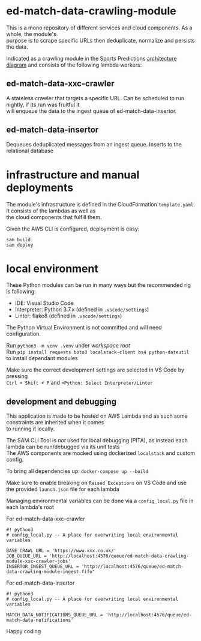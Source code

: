 # ed-match-data-crawling-module
This is a mono repository of different services and cloud components. As a whole, the module's  
purpose is to scrape specific URLs then deduplicate, normalize and persists the data.  

Indicated as a crawling module in the Sports Predictions [architecture diagram](https://drive.google.com/file/d/1CE7FKSq8LaS-KvQZAYlxMyNxhMJoBQsX/view?usp=sharing) and consists of the following lambda workers:  

## ed-match-data-xxc-crawler
A stateless crawler that targets a specific URL. Can be scheduled to run nightly, if its run was fruitful it  
will enqueue the data to the ingest queue of ed-match-data-insertor.  

## ed-match-data-insertor
Dequeues deduplicated messages from an ingest queue. Inserts to the relational database

# infrastructure and manual deployments
The module's infrastructure is defined in the CloudFormation `template.yaml`. It consists of the lambdas as well as  
the cloud components that fulfill them.  

Given the AWS CLI is configured, deployment is easy: 

```
sam build
sam deploy
```

# local environment
These Python modules can be run in many ways but the recommended rig is following:  

- IDE: Visual Studio Code
- Interpreter: Python 3.7.x (defined in `.vscode/settings`)
- Linter: flake8 (defined in `.vscode/settings`)

The Python Virtual Environment is not committed and will need configuration.  

Run `python3 -m venv .venv` under *workspace root*  
Run `pip install requests boto3 localstack-client bs4 python-dateutil` to install dependant modules

Make sure the correct development settings are selected in VS Code by pressing  
`Ctrl + Shift + P` and `>Python: Select Interpreter/Linter`   

## development and debugging

This application is made to be hosted on AWS Lambda and as such some constraints are inherited when it comes  
to running it locally. 

The SAM CLI Tool is *not* used for local debugging (PITA), as instead each lambda can be run/debugged via its unit tests  
The AWS components are mocked using dockerized `localstack` and custom config.  

To bring all dependencies up: `docker-compose up --build`

Make sure to enable breaking on `Raised Exceptions` on VS Code and use the provided `launch.json` file for each lambda  

Managing environmental variables can be done via a `config_local.py` file in each lambda's root  

For ed-match-data-xxc-crawler

```
#! python3
# config_local.py -- A place for overwriting local environmental variables

BASE_CRAWL_URL = 'https://www.xxx.co.uk/'
JOB_QUEUE_URL = 'http://localhost:4576/queue/ed-match-data-crawling-module-xxc-crawler-jobs'
INSERTOR_INGEST_QUEUE_URL = 'http://localhost:4576/queue/ed-match-data-crawling-module-ingest.fifo'
```

For ed-match-data-insertor

```
#! python3
# config_local.py -- A place for overwriting local environmental variables

MATCH_DATA_NOTIFICATIONS_QUEUE_URL = 'http://localhost:4576/queue/ed-match-data-notifications'
```

Happy coding  